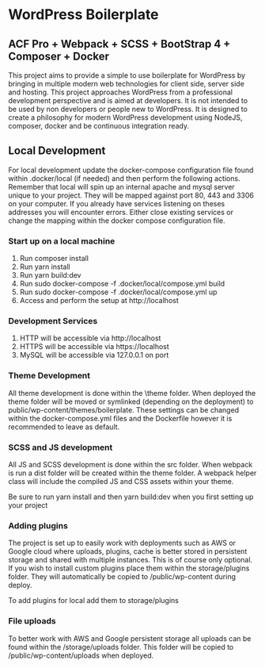 # WordPress Boilerplate
## ACF Pro + Webpack + SCSS + BootStrap 4 + Composer + Docker

This project aims to provide a simple to use boilerplate for WordPress by bringing in multiple modern web technologies for client side, server side and hosting. This project approaches WordPress from a professional development perspective and is aimed at developers. It is not intended to be used by non developers or people new to WordPress. It is designed to create a philosophy for modern WordPress development using NodeJS, composer, docker and be continuous integration ready.

## Local Development

For local development update the docker-compose configuration file found within .docker/local (if needed) and then perform the following actions. Remember that local will spin up an internal apache and mysql server unique to your project. They will be mapped against port 80, 443 and 3306 on your computer. If you already have services listening on theses addresses you will encounter errors. Either close existing services or change the mapping within the docker compose configuration file.

### Start up on a local machine

1. Run composer install
2. Run yarn install
3. Run yarn build:dev
4. Run sudo docker-compose -f .docker/local/compose.yml build
5. Run sudo docker-compose -f .docker/local/compose.yml up
6. Access and perform the setup at http://localhost

### Development Services

1. HTTP will be accessible via http://localhost
2. HTTPS will be accessible via https://localhost
3. MySQL will be accessible via 127.0.0.1 on port

### Theme Development

All theme development is done within the \theme folder. When deployed the theme folder will be moved or symlinked (depending on the deployment) to public/wp-content/themes/boilerplate. These settings can be changed within the docker-compose.yml files and the Dockerfile however it is recommended to leave as default.

### SCSS and JS development

All JS and SCSS development is done within the src folder. When webpack is run a dist folder will be created within the theme folder. A webpack helper class will include the compiled JS and CSS assets within your theme.

Be sure to run yarn install and then yarn build:dev when you first setting up your project

### Adding plugins

The project is set up to easily work with deployments such as AWS or Google cloud where uploads, plugins, cache is better stored in persistent storage and shared with multiple instances. This is of course only optional. If you wish to install custom plugins place them within the storage/plugins folder. They will automatically be copied to /public/wp-content during deploy.

To add plugins for local add them to storage/plugins

### File uploads

To better work with AWS and Google persistent storage all uploads can be found within the /storage/uploads folder. This folder will be copied to /public/wp-content/uploads when deployed.
